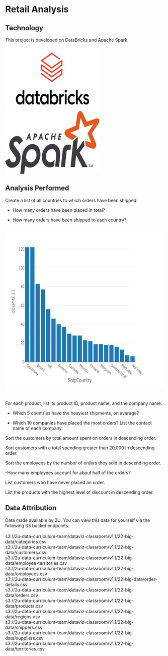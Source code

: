 # Retail Analysis

## Technology 

This project is developed on DataBricks and Apache Spark.<br>

<img class="image-align-center" src="https://github.com/scaldwell545/retail_analysis_on_databricks/blob/main/Resources/og-databricks.png" data-canonical-src="https://github.com/scaldwell545/retail_analysis_on_databricks/blob/main/Resources/og-databricks.png" width="300" height="200" /><img class="image-align-center" src="https://github.com/scaldwell545/retail_analysis_on_databricks/blob/main/Resources/Apache_Spark_logo.png" data-canonical-src="https://github.com/scaldwell545/retail_analysis_on_databricks/blob/main/Resources/Apache_Spark_logo.png" width="300" height="200" />
<br>

## Analysis Performed

Create a list of all countries to which orders have been shipped. <br>


- How many orders have been placed in total? <br>


- How many orders have been shipped to each country? 
<br>
<img class="image-align-left" src="https://github.com/scaldwell545/retail_analysis_on_databricks/blob/main/Resources/countByCountry.png" data-canonical-src="https://github.com/scaldwell545/retail_analysis_on_databricks/blob/main/Resources/countByCountry.png" width="700" height="500" />
<br>
<br>


For each product, list its product ID, product name, and the company name. <br>


- Which 5 countries have the heaviest shipments, on average? <br>


- Which 10 companies have placed the most orders? List the contact name of each company. <br>




Sort the customers by total amount spent on orders in descending order. <br>

Sort customers with a total spending greater than 20,000 in descending order. <br>


Sort the employees by the number of orders they sold in descending order. <br>

-How many employees account for about half of the orders?  <br>


List customers who have never placed an order. <br>


List the products with the highest level of discount in descending order. <br>



## Data Attribution

Data made available by 2U. You can view this data for yourself via the following S3 bucket endpoints:
 <br> <br>
s3://2u-data-curriculum-team/dataviz-classroom/v1.1/22-big-data/categories.csv <br>
s3://2u-data-curriculum-team/dataviz-classroom/v1.1/22-big-data/customers.csv <br>
s3://2u-data-curriculum-team/dataviz-classroom/v1.1/22-big-data/employee-territories.csv <br>
s3://2u-data-curriculum-team/dataviz-classroom/v1.1/22-big-data/employees.csv <br>
s3://2u-data-curriculum-team/dataviz-classroom/v1.1/22-big-data/order-details.csv <br>
s3://2u-data-curriculum-team/dataviz-classroom/v1.1/22-big-data/orders.csv <br>
s3://2u-data-curriculum-team/dataviz-classroom/v1.1/22-big-data/products.csv <br>
s3://2u-data-curriculum-team/dataviz-classroom/v1.1/22-big-data/regions.csv <br>
s3://2u-data-curriculum-team/dataviz-classroom/v1.1/22-big-data/shippers.csv <br>
s3://2u-data-curriculum-team/dataviz-classroom/v1.1/22-big-data/suppliers.csv <br>
s3://2u-data-curriculum-team/dataviz-classroom/v1.1/22-big-data/territories.csv <br>
